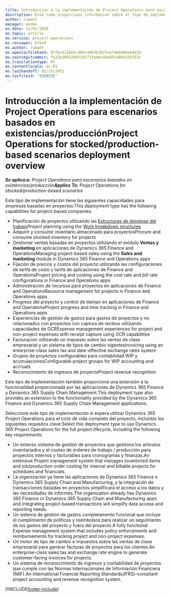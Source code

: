 ```yaml
---
title: Introducción a la implementación de Project Operations para escenarios basados en existencias/producción
description: Este tema proporciona información sobre el tipo de implementación, Project Operations para escenarios almacenados / basados en producción.
author: rumant
manager: Annbe
ms.date: 11/02/2020
ms.topic: article
ms.service: project-operations
ms.reviewer: kfend
ms.author: rumant
ms.openlocfilehash: 8ffbcb326e5cd86c49b3b3b27ce7d68404a6842b
ms.sourcegitcommit: fa32b1893286f20271fa4ec4be8fc68bd135f53c
ms.translationtype: HT
ms.contentlocale: es-ES
ms.lasthandoff: 02/15/2021
ms.locfileid: "5289255"
---
```

# <a name="project-operations-for-stockedproduction-based-scenarios-deployment-overview"></a><span data-ttu-id="f42d6-103">Introducción a la implementación de Project Operations para escenarios basados en existencias/producción</span><span class="sxs-lookup"><span data-stu-id="f42d6-103">Project Operations for stocked/production-based scenarios deployment overview</span></span>

<span data-ttu-id="f42d6-104">_**Se aplica a:** Project Operations para escenarios basados en existencias/producción_</span><span class="sxs-lookup"><span data-stu-id="f42d6-104">_**Applies To:** Project Operations for stocked/production-based scenarios_</span></span>


<span data-ttu-id="f42d6-105">Este tipo de implementación tiene las siguientes capacidades para empresas basadas en proyectos:</span><span class="sxs-lookup"><span data-stu-id="f42d6-105">This deployment type has the following capabilities for project-based companies:</span></span>

- <span data-ttu-id="f42d6-106">Planificación de proyectos utilizando las [Estructuras de desglose del trabajo](work-breakdown-structures.md)</span><span class="sxs-lookup"><span data-stu-id="f42d6-106">Project planning using the [Work breakdown structures](work-breakdown-structures.md)</span></span>
- <span data-ttu-id="f42d6-107">Adquirir y consumir inventario almacenado para proyectos</span><span class="sxs-lookup"><span data-stu-id="f42d6-107">Procure and consume stocked inventory for projects</span></span>
- <span data-ttu-id="f42d6-108">Gestionar ventas basadas en proyectos utilizando el módulo **Ventas y marketing** en aplicaciones de Dynamics 365 Finance and Operations</span><span class="sxs-lookup"><span data-stu-id="f42d6-108">Managing project-based sales using the **Sales and marketing** module in Dynamics 365 Finance and Operations apps</span></span>
- <span data-ttu-id="f42d6-109">Fijación de precios y costos del proyecto utilizando las configuraciones de tarifa de costo y tarifa de aplicaciones de Finance and Operations</span><span class="sxs-lookup"><span data-stu-id="f42d6-109">Project pricing and costing using the cost rate and bill rate configurations in Finance and Operations apps</span></span>
- <span data-ttu-id="f42d6-110">Administración de recursos para proyectos en aplicaciones de Finance and Operations</span><span class="sxs-lookup"><span data-stu-id="f42d6-110">Resource management for projects in Finance and Operations apps</span></span>
- <span data-ttu-id="f42d6-111">Progreso del proyecto y control de tiempo en aplicaciones de Finance and Operations</span><span class="sxs-lookup"><span data-stu-id="f42d6-111">Project progress and time tracking in Finance and Operations apps</span></span>
- <span data-ttu-id="f42d6-112">Experiencias de gestión de gastos para gastos de proyectos y no relacionados con proyectos con captura de recibos utilizando capacidades de OCR</span><span class="sxs-lookup"><span data-stu-id="f42d6-112">Expense management experiences for project and non-project expenses with receipt capture using OCR capabilities</span></span>
- <span data-ttu-id="f42d6-113">Facturación utilizando un impuesto sobre las ventas de clase empresarial y un sistema de tipos de cambio vigentes</span><span class="sxs-lookup"><span data-stu-id="f42d6-113">Invoicing using an enterprise-class sales tax and date-effective exchange rates system</span></span>
- <span data-ttu-id="f42d6-114">Grupos de proyectos configurables para contabilidad WIP y acumulaciones</span><span class="sxs-lookup"><span data-stu-id="f42d6-114">Configurable project groups for WIP accounting and accruals</span></span>
- <span data-ttu-id="f42d6-115">Reconocimiento de ingresos de proyecto</span><span class="sxs-lookup"><span data-stu-id="f42d6-115">Project revenue recognition</span></span>

<span data-ttu-id="f42d6-116">Este tipo de implementación también proporciona una extensión a la funcionalidad proporcionada por las aplicaciones de Dynamics 365 Finance y Dynamics 365 Supply Chain Management.</span><span class="sxs-lookup"><span data-stu-id="f42d6-116">This deployment type also provides an extension to the functionality provided by the Dynamics 365 Finance and Dynamics 365 Supply Chain Management applications.</span></span>

<span data-ttu-id="f42d6-117">Seleccione este tipo de implementación si espera utilizar Dynamics 365 Project Operations para el ciclo de vida completo del proyecto, incluidos los siguientes requisitos clave:</span><span class="sxs-lookup"><span data-stu-id="f42d6-117">Select this deployment type to use Dynamics 365 Project Operations for the full project lifecycle, including the following key requirements:</span></span>

- <span data-ttu-id="f42d6-118">Un extenso sistema de gestión de proyectos que gestiona los artículos inventariados y el costeo de órdenes de trabajo / producción para proyectos internos y facturables para cronogramas y finanzas.</span><span class="sxs-lookup"><span data-stu-id="f42d6-118">An extensive Project management system that manages inventoried items and job/production order costing for internal and billable projects for schedules and financials.</span></span>
- <span data-ttu-id="f42d6-119">La organización ya tiene las aplicaciones de Dynamics 365 Finance o Dynamics 365 Supply Chain and Manufacturing, y la integración de transacciones basadas en proyectos simplificará el acceso a los datos y las necesidades de informes.</span><span class="sxs-lookup"><span data-stu-id="f42d6-119">The organization already has Dynamics 365 Finance or Dynamics 365 Supply Chain and Manufacturing apps and integrating project-based transactions will simplify data access and reporting needs.</span></span>
- <span data-ttu-id="f42d6-120">Un sistema de gestión de gastos completamente funcional que incluye el cumplimiento de políticas y reembolsos para realizar un seguimiento de los gastos del proyecto y fuera del proyecto.</span><span class="sxs-lookup"><span data-stu-id="f42d6-120">A fully functional Expense management system that includes policy enforcements and reimbursements for tracking project and non-project expenses.</span></span>
- <span data-ttu-id="f42d6-121">Un motor de tipo de cambio e impuestos sobre las ventas de clase empresarial para generar facturas de proyectos para los clientes.</span><span class="sxs-lookup"><span data-stu-id="f42d6-121">An enterprise-class sales tax and exchange rate engine to generate customer-facing invoices for projects.</span></span>
- <span data-ttu-id="f42d6-122">Un sistema de reconocimiento de ingresos y contabilidad de proyectos que cumple con las Normas Internacionales de Información Financiera (NIIF).</span><span class="sxs-lookup"><span data-stu-id="f42d6-122">An International Financial Reporting Standards(IFRS)-compliant project accounting and revenue recognition system.</span></span>



[!INCLUDE[footer-include](../includes/footer-banner.md)]